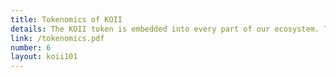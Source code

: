 ```yaml
---
title: Tokenomics of KOII
details: The KOII token is embedded into every part of our ecosystem. This short document summarizes the various use cases, and how the value of the token can be expected to grow.
link: /tokenomics.pdf
number: 6
layout: koii101
---
```

